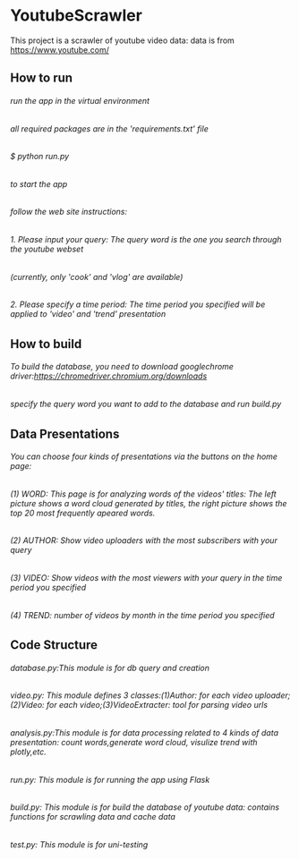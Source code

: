 # YoutubeScrawler
This project is a scrawler of youtube video data: data is from https://www.youtube.com/
## How to run 
###### run the app in the virtual environment
###### all required packages are in the 'requirements.txt' file
###### $ python run.py
###### to start the app
###### follow the web site instructions:
######  1. Please input your query: The query word is the one you search through the youtube webset
###### (currently, only 'cook' and 'vlog' are available)
######  2. Please specify a time period: The time period you specified will be applied to 'video' and 'trend' presentation
## How to build
###### To build the database, you need to download googlechrome driver:https://chromedriver.chromium.org/downloads
###### specify the query word you want to add to the database and run build.py
## Data Presentations
######  You can choose four kinds of presentations via the buttons on the home page:
###### (1) WORD: This page is for analyzing words of the videos' titles: The left picture shows a word cloud generated by titles, the right picture shows the top 20 most frequently apeared words.
###### (2) AUTHOR: Show video uploaders with the most subscribers with your query
###### (3) VIDEO: Show videos with the most viewers with your query in the time period you specified
###### (4) TREND: number of videos by month in the time period you specified
## Code Structure
###### database.py:This module is for db query and creation
###### video.py: This module defines 3 classes:(1)Author: for each video uploader;(2)Video: for each video;(3)VideoExtracter: tool for parsing video urls
###### analysis.py:This module is for data processing related to 4 kinds of data presentation: count words,generate word cloud, visulize trend with plotly,etc.
###### run.py: This module is for running the app using Flask
###### build.py: This module is for build the database of youtube data: contains functions for scrawling data and cache data
###### test.py: This module is for uni-testing

